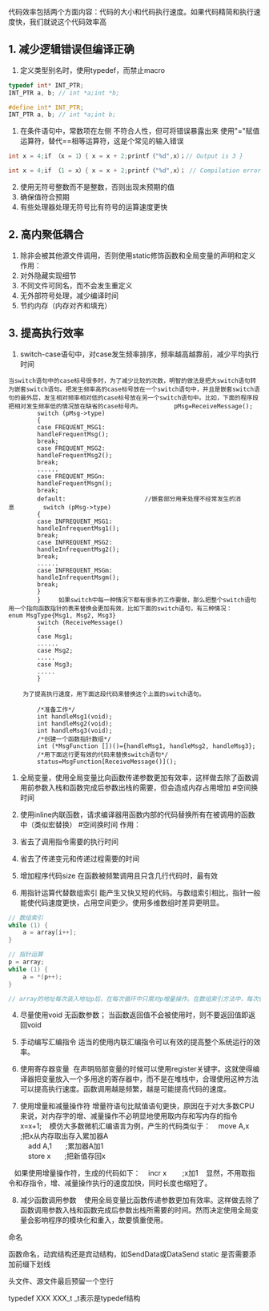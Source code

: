 代码效率包括两个方面内容：代码的大小和代码执行速度。如果代码精简和执行速度快，我们就说这个代码效率高


## 1. 减少逻辑错误但编译正确
1. 定义类型别名时，使用typedef，而禁止macro
``` C
typedef int* INT_PTR;
INT_PTR a, b; // int *a;int *b;

#define int* INT_PTR;
INT_PTR a, b; // int *a;int b;
```

1. 在条件语句中，常数项在左侧
不符合人性，但可将错误暴露出来
使用"="赋值运算符，替代==相等运算符，这是个常见的输入错误
``` C
int x = 4;if （x = 1）{ x = x + 2;printf（"%d",x）；// Output is 3 }

int x = 4;if （1 = x）{ x = x + 2;printf（"%d",x）； // Compilation error }
```

2. 使用无符号整数而不是整数，否则出现未预期的值
1. 确保值符合预期
2. 有些处理器处理无符号比有符号的运算速度更快

## 2. 高内聚低耦合

1. 除非会被其他源文件调用，否则使用static修饰函数和全局变量的声明和定义
作用：
1. 对外隐藏实现细节
2. 不同文件可同名，而不会发生重定义
3. 无外部符号处理，减少编译时间
4. 节约内存（内存对齐和填充）

## 3. 提高执行效率

1. switch-case语句中，对case发生频率排序，频率越高越靠前，减少平均执行时间
```
当switch语句中的case标号很多时，为了减少比较的次数，明智的做法是把大switch语句转为嵌套switch语句。把发生频率高的case标号放在一个switch语句中，并且是嵌套switch语句的最外层，发生相对频率相对低的case标号放在另一个switch语句中。比如，下面的程序段把相对发生频率低的情况放在缺省的case标号内。         pMsg=ReceiveMessage();  
        switch (pMsg->type)  
        {  
        case FREQUENT_MSG1:  
        handleFrequentMsg();  
        break;  
        case FREQUENT_MSG2:  
        handleFrequentMsg2();  
        break;  
        ......  
        case FREQUENT_MSGn:  
        handleFrequentMsgn();  
        break;  
        default:                      //嵌套部分用来处理不经常发生的消息        switch (pMsg->type)  
        {  
        case INFREQUENT_MSG1:  
        handleInfrequentMsg1();  
        break;  
        case INFREQUENT_MSG2:  
        handleInfrequentMsg2();  
        break;  
        ......  
        case INFREQUENT_MSGm:  
        handleInfrequentMsgm();  
        break;  
        }  
        }     如果switch中每一种情况下都有很多的工作要做，那么把整个switch语句用一个指向函数指针的表来替换会更加有效，比如下面的switch语句，有三种情况：        enum MsgType{Msg1, Msg2, Msg3}  
        switch (ReceiveMessage()  
        {  
        case Msg1;  
        ......  
        case Msg2;  
        .....  
        case Msg3;  
        .....  
        }

    为了提高执行速度，用下面这段代码来替换这个上面的switch语句。

        /*准备工作*/  
        int handleMsg1(void);  
        int handleMsg2(void);  
        int handleMsg3(void);  
        /*创建一个函数指针数组*/  
        int (*MsgFunction [])()={handleMsg1, handleMsg2, handleMsg3};  
        /*用下面这行更有效的代码来替换switch语句*/  
        status=MsgFunction[ReceiveMessage()]();

```

1. 全局变量，使用全局变量比向函数传递参数更加有效率，这样做去除了函数调用前参数入栈和函数完成后参数出栈的需要，但会造成内存占用增加 #空间换时间
2. 使用inline内联函数，请求编译器用函数内部的代码替换所有在被调用的函数中（类似宏替换） #空间换时间
作用：
1. 省去了调用指令需要的执行时间
2. 省去了传递变元和传递过程需要的时间
3. 增加程序代码size
在函数被频繁调用且只含几行代码时，最有效

4. 用指针运算代替数组索引
能产生又快又短的代码。与数组索引相比，指针一般能使代码速度更快，占用空间更少。使用多维数组时差异更明显。
```C
// 数组索引
while (1) {
	a = array[i++];
}

// 指针运算
p = array;
while (1) {
	a = *(p++);
}

// array的地址每次装入地址p后，在每次循环中只需对p增量操作。在数组索引方法中，每次循环中都必须进行基于i求数组下标的复杂运算
```

4. 尽量使用void
无函数参数；
当函数返回值不会被使用时，则不要返回值即返回void

5. 手动编写汇编指令
适当的使用内联汇编指令可以有效的提高整个系统运行的效率。

6. 使用寄存器变量
 在声明局部变量的时候可以使用register关键字。这就使得编译器把变量放入一个多用途的寄存器中，而不是在堆栈中，合理使用这种方法可以提高执行速度。函数调用越是频繁，越是可能提高代码的速度。

7. 使用增量和减量操作符
增量符语句比赋值语句更快，原因在于对大多数CPU来说，对内存字的增、减量操作不必明显地使用取内存和写内存的指令
x=x+1;    模仿大多数微机汇编语言为例，产生的代码类似于：    move A,x      ;把x从内存取出存入累加器A  
    add A,1       ;累加器A加1  
    store x       ;把新值存回x

   如果使用增量操作符，生成的代码如下：    incr x        ;x加1    显然，不用取指令和存指令，增、减量操作执行的速度加快，同时长度也缩短了。

8. 减少函数调用参数
   使用全局变量比函数传递参数更加有效率。这样做去除了函数调用参数入栈和函数完成后参数出栈所需要的时间。然而决定使用全局变量会影响程序的模块化和重入，故要慎重使用。



命名

函数命名，动宾结构还是宾动结构，如SendData或DataSend
static 是否需要添加前缀下划线

头文件、源文件最后预留一个空行

typedef XXX XXX_t   _t表示是typedef结构


